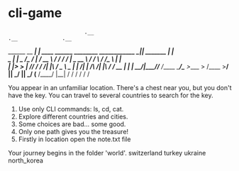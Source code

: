 # cli-game
                            .__                                            .__              .__   
______  __ _________________|  |   ____   ______   ________ ____________  _|__|__  _______  |  |  
\____ \|  |  \___   /\___   /  | _/ __ \ /  ___/  /  ___/  |  \_  __ \  \/ /  \  \/ /\__  \ |  |  
|  |_> >  |  //    /  /    /|  |_\  ___/ \___ \   \___ \|  |  /|  | \/\   /|  |\   /  / __ \|  |__
|   __/|____//_____ \/_____ \____/\___  >____  > /____  >____/ |__|    \_/ |__| \_/  (____  /____/
|__|               \/      \/         \/     \/       \/                                  \/     

You appear in an unfamiliar location. There's a chest near you, but you don't have the key. You can travel to several countries to search for the key.

1. Use only CLI commands: ls, cd, cat.
2. Explore different countries and cities.
3. Some choices are bad... some good.
4. Only one path gives you the treasure!
5. Firstly in location open the note.txt file

Your journey begins in the folder 'world'.
switzerland  turkey  ukraine north_korea